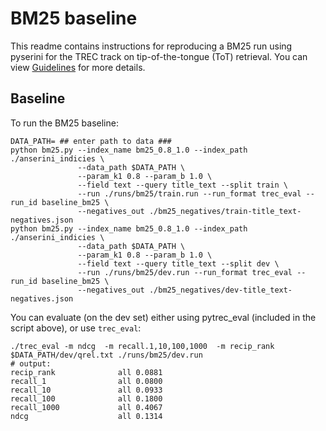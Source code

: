 # BM25 baseline

This readme contains instructions for reproducing a BM25 run using pyserini for the TREC track on tip-of-the-tongue (ToT) 
retrieval. You can view [Guidelines](https://trec-tot.github.io/guidelines) for more details.

## Baseline

To run the BM25 baseline:
```
DATA_PATH= ## enter path to data ###
python bm25.py --index_name bm25_0.8_1.0 --index_path ./anserini_indicies \
               --data_path $DATA_PATH \
               --param_k1 0.8 --param_b 1.0 \
               --field text --query title_text --split train \
               --run ./runs/bm25/train.run --run_format trec_eval --run_id baseline_bm25 \
               --negatives_out ./bm25_negatives/train-title_text-negatives.json
python bm25.py --index_name bm25_0.8_1.0 --index_path ./anserini_indicies \
               --data_path $DATA_PATH \
               --param_k1 0.8 --param_b 1.0 \
               --field text --query title_text --split dev \
               --run ./runs/bm25/dev.run --run_format trec_eval --run_id baseline_bm25 \
               --negatives_out ./bm25_negatives/dev-title_text-negatives.json
``` 

You can evaluate (on the dev set) either using pytrec_eval (included in the script above), or use `trec_eval`:

```
./trec_eval -m ndcg  -m recall.1,10,100,1000  -m recip_rank $DATA_PATH/dev/qrel.txt ./runs/bm25/dev.run
# output:
recip_rank            	all	0.0881
recall_1              	all	0.0800
recall_10             	all	0.0933
recall_100            	all	0.1800
recall_1000           	all	0.4067
ndcg                  	all	0.1314
```